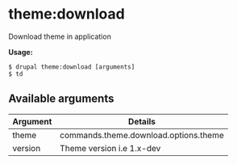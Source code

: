 # theme:download
Download theme in application

**Usage:**
```
$ drupal theme:download [arguments] 
$ td  
```

## Available arguments
Argument | Details
---------|-------------
theme | commands.theme.download.options.theme
version | Theme version i.e 1.x-dev

